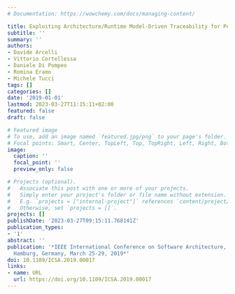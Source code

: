 ```yaml
---
# Documentation: https://wowchemy.com/docs/managing-content/

title: Exploiting Architecture/Runtime Model-Driven Traceability for Performance Improvement
subtitle: ''
summary: ''
authors:
- Davide Arcelli
- Vittorio Cortellessa
- Daniele Di Pompeo
- Romina Eramo
- Michele Tucci
tags: []
categories: []
date: '2019-01-01'
lastmod: 2023-03-27T11:15:11+02:00
featured: false
draft: false

# Featured image
# To use, add an image named `featured.jpg/png` to your page's folder.
# Focal points: Smart, Center, TopLeft, Top, TopRight, Left, Right, BottomLeft, Bottom, BottomRight.
image:
  caption: ''
  focal_point: ''
  preview_only: false

# Projects (optional).
#   Associate this post with one or more of your projects.
#   Simply enter your project's folder or file name without extension.
#   E.g. `projects = ["internal-project"]` references `content/project/deep-learning/index.md`.
#   Otherwise, set `projects = []`.
projects: []
publishDate: '2023-03-27T09:15:11.768141Z'
publication_types:
- '1'
abstract: ''
publication: '*IEEE International Conference on Software Architecture, ICSA 2019,
  Hamburg, Germany, March 25-29, 2019*'
doi: 10.1109/ICSA.2019.00017
links:
- name: URL
  url: https://doi.org/10.1109/ICSA.2019.00017
---
```

